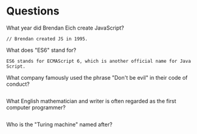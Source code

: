 # Questions

What year did Brendan Eich create JavaScript?

```
// Brendan created JS in 1995.
```

What does "ES6" stand for?

```
ES6 stands for ECMAScript 6, which is another official name for Java Script.
```

What company famously used the phrase "Don't be evil" in their code of conduct?

```

```

What English mathematician and writer is often regarded as the first computer programmer?

```

```

Who is the "Turing machine" named after?

```

```

